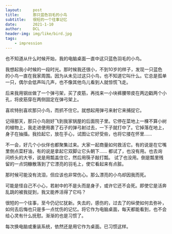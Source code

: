 ```yaml
---
layout:     post
title:      那只蓝色羽毛的小鸟
subtitle:   很短的一个往事记忆
date:       2021-1-10
author:     DCL
header-img: img/like/bird.jpg
tags:
    - impression
---
```


也不知道从什么时候开始，我的电脑桌面一直中这只蓝色羽毛的小鸟。

我想起我小时候的一段时光。那时候我还很小，不到10岁的样子，发现一只蓝色的小鸟一直在我家周围。因为从未见过这只小鸟，也不知道它叫什么。它总是孤单一只，偶尔会低声叫几声，也不像其他鸟儿看到人就惊慌飞走。

后来我用钢丝做了一个弹弓架，买了皮筋，再找来一小块裤腰带皮在两边戳两个小孔，将皮筋穿在两侧固定在弹弓架上。

喜欢特别喜欢那只小鸟，而抓不住它。就想起用弹弓来射它来捕捉它。

记得那天，那只小鸟刚好飞到我家锅屋的后面院子里。它停在菜地上一棵不算小树的植物上，我走进便用裹了石子的弹弓射过去，一下子就打中了。它掉落在地上，身子在抽搐。我捡起它，放在手心，试图让它好受些，也将它搂在怀里……

不一会，好几个小伙伴也都聚集过来。大家一起商量如何救活它。有的说是在它嘴里倒点菜籽油，有的说是拿起它双脚让它头朝下…… 都试了，也没有用。也去询问桥头的大爷，说是用瓢盖住它，然后用筷子敲打瓢。 试了也没用。倒是瓢里残留的一点饲糠散落到了它漂亮的羽毛上，使它看起来有点脏。

那时候可能没有流泪，但应该也非常伤心。那么漂亮的小鸟却因我而死。

可能是怪自己不小心，若射中的不是头而是身子，或许它还不会死。即使它是活奔乱跳的被我捉到，我又能养活得了它吗？

很短的一个往事，至今仍记忆犹新。失去的，感伤的，过去了的纵使如何去弥补，如何去后悔也只是多一点忧伤的记忆。将它作为电脑桌面，每天都能看到，也不会给心灵有什么抚慰。渐渐的也是习惯了。

每次换电脑或重装系统，依然还是用它作为桌面。已习惯这样。